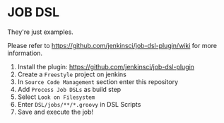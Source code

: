 # JOB DSL

They're just examples.

Please refer to https://github.com/jenkinsci/job-dsl-plugin/wiki for more information.

1. Install the plugin: https://github.com/jenkinsci/job-dsl-plugin
2. Create a `Freestyle` project on jenkins
3. In `Source Code Management` section enter this repository
4. Add `Process Job DSLs` as build step
5. Select `Look on Filesystem`
6. Enter `DSL/jobs/**/*.groovy` in DSL Scripts
7. Save and execute the job!
